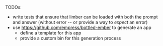 TODOs:

- write tests that ensure that limber can be loaded with both the prompt and answer
  (without error -- or provide a way to _expect_ an error)
- use https://github.com/empress/bottled-ember to generate an app
  - define a template for this app
  - provide a custom bin for this generation process
